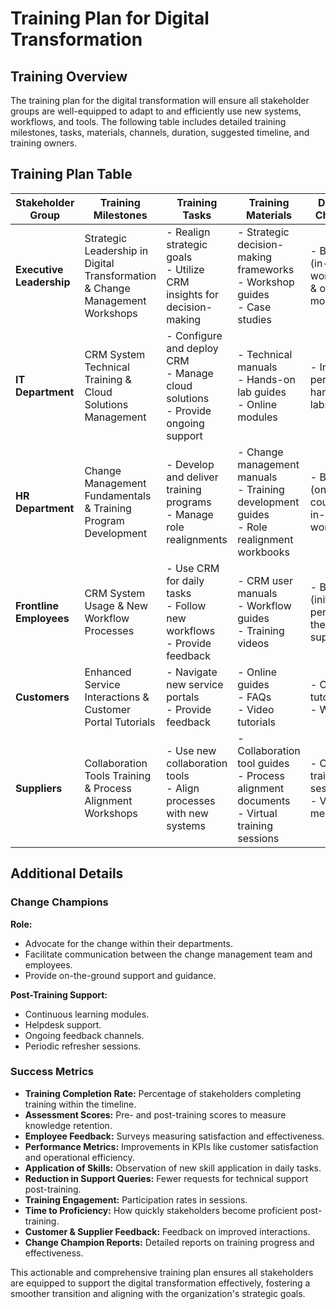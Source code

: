 # Training Plan for Digital Transformation

## Training Overview

The training plan for the digital transformation will ensure all stakeholder groups are well-equipped to adapt to and efficiently use new systems, workflows, and tools. The following table includes detailed training milestones, tasks, materials, channels, duration, suggested timeline, and training owners.

## Training Plan Table

| **Stakeholder Group** | **Training Milestones** | **Training Tasks** | **Training Materials** | **Delivery Channels** | **Duration** | **Timeline** | **Training Owner** |
|-----------------------|-------------------------|--------------------|------------------------|----------------------|--------------|--------------|--------------------|
| **Executive Leadership** | Strategic Leadership in Digital Transformation & Change Management Workshops | - Realign strategic goals <br> - Utilize CRM insights for decision-making | - Strategic decision-making frameworks <br> - Workshop guides <br> - Case studies | - Blended (in-person workshops & online modules) | 5 days <br> 3 days | Q2 2023 - Q4 2023 | Senior Change Management Advisor |
| **IT Department** | CRM System Technical Training & Cloud Solutions Management | - Configure and deploy CRM <br> - Manage cloud solutions <br> - Provide ongoing support | - Technical manuals <br> - Hands-on lab guides <br> - Online modules | - In-person with hands-on labs | 10 days <br> 8 days | Q2 2023 - Q4 2023 | IT Project Manager |
| **HR Department** | Change Management Fundamentals & Training Program Development | - Develop and deliver training programs <br> - Manage role realignments | - Change management manuals <br> - Training development guides <br> - Role realignment workbooks | - Blended (online courses & in-person workshops) | 5 days <br> 5 days | Q2 2023 - Q4 2023 | HR Training Lead |
| **Frontline Employees** | CRM System Usage & New Workflow Processes | - Use CRM for daily tasks <br> - Follow new workflows <br> - Provide feedback | - CRM user manuals <br> - Workflow guides <br> - Training videos | - Blended (initial in-person, then online support) | 7 days <br> 5 days | Q3 2023 - Q4 2023 | Customer Experience Manager |
| **Customers** | Enhanced Service Interactions & Customer Portal Tutorials | - Navigate new service portals <br> - Provide feedback | - Online guides <br> - FAQs <br> - Video tutorials | - Online tutorials <br> - Webinars | 2 days each | Q4 2023 - Q1 2024 | Customer Support Team |
| **Suppliers** | Collaboration Tools Training & Process Alignment Workshops | - Use new collaboration tools <br> - Align processes with new systems | - Collaboration tool guides <br> - Process alignment documents <br> - Virtual training sessions | - Online training sessions <br> - Virtual meetings | 3 days each | Q4 2023 - Q1 2024 | Vendor Liaison |

## Additional Details

### Change Champions

**Role:**

- Advocate for the change within their departments.
- Facilitate communication between the change management team and employees.
- Provide on-the-ground support and guidance.

**Post-Training Support:**

- Continuous learning modules.
- Helpdesk support.
- Ongoing feedback channels.
- Periodic refresher sessions.

### Success Metrics

- **Training Completion Rate:** Percentage of stakeholders completing training within the timeline.
- **Assessment Scores:** Pre- and post-training scores to measure knowledge retention.
- **Employee Feedback:** Surveys measuring satisfaction and effectiveness.
- **Performance Metrics:** Improvements in KPIs like customer satisfaction and operational efficiency.
- **Application of Skills:** Observation of new skill application in daily tasks.
- **Reduction in Support Queries:** Fewer requests for technical support post-training.
- **Training Engagement:** Participation rates in sessions.
- **Time to Proficiency:** How quickly stakeholders become proficient post-training.
- **Customer & Supplier Feedback:** Feedback on improved interactions.
- **Change Champion Reports:** Detailed reports on training progress and effectiveness.

This actionable and comprehensive training plan ensures all stakeholders are equipped to support the digital transformation effectively, fostering a smoother transition and aligning with the organization's strategic goals.
